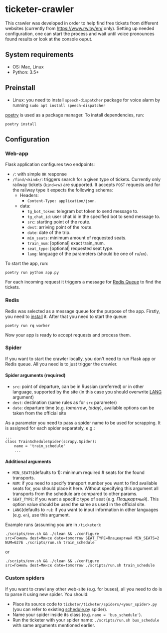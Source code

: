 # ticketer-crawler

This crawler was developed in order to help find free tickets from different websites (currently from https://www.rw.by/en/ only).
Setting up needed configuration, one can start the process and wait until voice pronounces found results or look at the console ouput.

## System requirements

- OS: Mac, Linux
- Python: 3.5+

## Preinstall

- Linux: you need to install `speech-dispatcher` package for voice alarm by running `sudo apt install speech-dispatcher`

[poetry](https://python-poetry.org/) is used as a package manager. To install dependencies, run:

    poetry install

## Configuration

### Web-app

Flask application configures two endpoints:

- `/`: with simple `OK` response
- `/find/<kind>/`: triggers search for a given type of tickets. Currently only railway tickets (`kind=rw`) are supported. It accepts `POST` requests and for the railway type it expects the following schema:
    - Headers:
        - `Content-Type: application/json`.
    - data:
        - `tg_bot_token`: telegram bot token to send message to.
        - `tg_chat_id`: user chat id in the specified bot to send message to.
        - `src`: starting point of the route.
        - `dest`: arriving point of the route.
        - `date`: date of the trip.
        - `min_seats`: minimum amount of requested seats.
        - `train_num`: [optional] exact train_num.
        - `seat_type`: [optional] requested seat type.
        - `lang`: language of the parameters (should be one of `ru`/`en`).

To start the app, run:

    poetry run python app.py

For each incoming request it triggers a message for [Redis Queue](https://python-rq.org/) to find the tickets.

### Redis

Redis was selected as a message queue for the purpose of the app. Firstly, you need to [install](https://medium.com/@petehouston/install-and-config-redis-on-mac-os-x-via-homebrew-eb8df9a4f298) it. After that you need to start the queue:

    poetry run rq worker

Now your app is ready to accept requests and process them.

### Spider

If you want to start the crawler locally, you don't need to run Flask app or Redis queue. All you need is to just trigger the crawler.

#### Spider arguments (required)

- `src`: point of departure, can be in Russian (preferred) or in other language, supported by the site (in this case you should overwrite [LANG](#additional-arguments) argument)
- `dest`: destination (same rules as for `src` parameter)
- `date`: departure time (e.g. *tomorrow*, *today*), available options can be taken from the official site

As a parameter you need to pass a spider name to be used for scrapping. It is assigned for each spider separately, e.g.:
    
    ...
    class TrainScheduleSpider(scrapy.Spider):
        name = 'train_schedule'
        ...

#### Additional arguments

- `MIN_SEATS`(defaults to 1): minimum required # seats for the found transports.
- `NUM`: if you need to specify transport number you want to find available seats for, you should place it here. Without specifying this argument all transports from the schedule are compared to other params.
- `SEAT_TYPE`: if you want a specific type of seat (e.g. *Плацкартный*). This option value should be used the same as used in the official site.
- `LANG`(defaults to `ru`): if you want to input information in other languages (e.g. `en`), use this argument.

Example runs (assuming you are in `/ticketer`):

    ./scripts/env.sh && ./clean && ./configure
    src=Гомель dest=Минск date=tomorrow SEAT_TYPE=Плацкартный MIN_SEATS=2 NUM=627Б ./scripts/run.sh train_schedule

or

    ./scripts/env.sh && ./clean && ./configure
    src=Гомель dest=Минск date=tomorrow ./scripts/run.sh train_schedule

### Custom spiders

If you want to crawl any other web-site (e.g. for buses), all you need to do is to parse it using new spider. You should:

- Place its source code to `ticketer/ticketer/spiders/<your_spider>.py` (you can refer to existing [schedule.py](https://github.com/chiselko6/ticketer/blob/master/ticketer/ticketer/spiders/train_schedule.py) spider).
- Name your spider inside its class (e.g. `name = 'bus_schedule'`).
- Run the ticketer with your spider name: `./scripts/run.sh bus_schedule` with same arguments mentioned earlier.